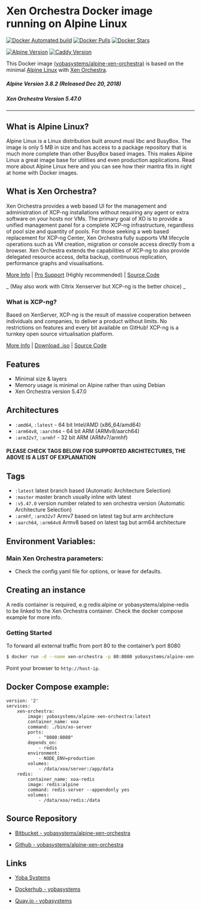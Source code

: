 # Xen Orchestra Docker image running on Alpine Linux

[![Docker Automated build](https://img.shields.io/docker/automated/yobasystems/alpine-caddy.svg?style=for-the-badge&logo=docker)](https://hub.docker.com/r/yobasystems/alpine-caddy/)
[![Docker Pulls](https://img.shields.io/docker/pulls/yobasystems/alpine-caddy.svg?style=for-the-badge&logo=docker)](https://hub.docker.com/r/yobasystems/alpine-caddy/)
[![Docker Stars](https://img.shields.io/docker/stars/yobasystems/alpine-caddy.svg?style=for-the-badge&logo=docker)](https://hub.docker.com/r/yobasystems/alpine-caddy/)

[![Alpine Version](https://img.shields.io/badge/Alpine%20version-v3.8-green.svg?style=for-the-badge)](https://alpinelinux.org/)
[![Caddy Version](https://img.shields.io/badge/XO%20version-v5.47.0-green.svg?style=for-the-badge)](https://xen-orchestra.com/)

This Docker image [(yobasystems/alpine-xen-orchestra)](https://hub.docker.com/r/yobasystems/alpine-xen-orchestra/) is based on the minimal [Alpine Linux](http://alpinelinux.org/) with [Xen Orchestra](https://xen-orchestra.com/).

##### Alpine Version 3.8.2 (Released Dec 20, 2018)
##### Xen Orchestra Version 5.47.0

----

## What is Alpine Linux?
Alpine Linux is a Linux distribution built around musl libc and BusyBox. The image is only 5 MB in size and has access to a package repository that is much more complete than other BusyBox based images. This makes Alpine Linux a great image base for utilities and even production applications. Read more about Alpine Linux here and you can see how their mantra fits in right at home with Docker images.

## What is Xen Orchestra?
Xen Orchestra provides a web based UI for the management and administration of XCP-ng installations without requiring any agent or extra software on your hosts nor VMs. The primary goal of XO is to provide a unified management panel for a complete XCP-ng infrastructure, regardless of pool size and quantity of pools. For those seeking a web based replacement for XCP-ng Center, Xen Orchestra fully supports VM lifecycle operations such as VM creation, migration or console access directly from a browser. Xen Orchestra extends the capabilities of XCP-ng to also provide delegated resource access, delta backup, continuous replication, performance graphs and visualisations.

[More Info](https://xen-orchestra.com/#!/xo-home) | [Pro Support](https://xen-orchestra.com/#!/xo-pricing) (Highly recommended) | [Source Code](https://github.com/vatesfr/xen-orchestra)

_ (May also work with Citrix Xenserver but XCP-ng is the better choice) _

### What is XCP-ng?
Based on XenServer, XCP-ng is the result of massive cooperation between individuals and companies, to deliver a product without limits. No restrictions on features and every bit available on GitHub! XCP-ng is a turnkey open source virtualisation platform.

[More Info](https://xcp-ng.org/) | [Download .iso](http://mirrors.xcp-ng.org/isos/8.0/xcp-ng-8.0.0.iso) | [Source Code](https://github.com/xcp-ng/xcp)


## Features

* Minimal size & layers
* Memory usage is minimal on Alpine rather than using Debian
* Xen Orchestra version 5.47.0

## Architectures

* ```:amd64```, ```:latest``` - 64 bit Intel/AMD (x86_64/amd64)
* ```:arm64v8```, ```:aarch64``` - 64 bit ARM (ARMv8/aarch64)
* ```:arm32v7```, ```:armhf``` - 32 bit ARM (ARMv7/armhf)

#### PLEASE CHECK TAGS BELOW FOR SUPPORTED ARCHITECTURES, THE ABOVE IS A LIST OF EXPLANATION

## Tags

* ```:latest``` latest branch based (Automatic Architecture Selection)
* ```:master``` master branch usually inline with latest
* ```:v5.47.0``` version number related to xen orchestra version (Automatic Architecture Selection)
* ```:armhf```, ```:arm32v7``` Armv7 based on latest tag but arm architecture
* ```:aarch64```, ```:arm64v8``` Armv8 based on latest tag but arm64 architecture

## Environment Variables:

### Main Xen Orchestra parameters:

* Check the config.yaml file for options, or leave for defaults.

## Creating an instance

A redis container is required, e.g redis:alpine or yobasystems/alpine-redis to be linked to the Xen Orchestra container. Check the docker compose example for more info.

### Getting Started

To forward all external traffic from port 80 to the container’s port 8080

```sh
$ docker run -d --name xen-orchestra -p 80:8080 yobasystems/alpine-xen-orchestra ./bin/xo-server
```

Point your browser to `http://host-ip`.

## Docker Compose example:

```yalm
version: '2'
services:
    xen-orchestra:
        image: yobasystems/alpine-xen-orchestra:latest
        container_name: xoa
        command: ./bin/xo-server
        ports:
            - "8080:8080"
        depends_on:
            - redis
        environment:
            - NODE_ENV=production
        volumes:
            - /data/xoa/server:/app/data
    redis:
        container_name: xoa-redis
        image: redis:alpine
        command: redis-server --appendonly yes
        volumes:
            - /data/xoa/redis:/data
```

## Source Repository

* [Bitbucket - yobasystems/alpine-xen-orchestra](https://bitbucket.org/yobasystems/alpine-xen-orchestra/)

* [Github - yobasystems/alpine-xen-orchestra](https://github.com/yobasystems/alpine-xen-orchestra)

## Links

* [Yoba Systems](https://www.yobasystems.co.uk/)

* [Dockerhub - yobasystems](https://hub.docker.com/u/yobasystems/)

* [Quay.io - yobasystems](https://quay.io/organization/yobasystems)
